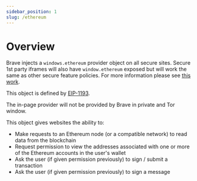 ```yaml
---
sidebar_position: 1
slug: /ethereum
---
```


# Overview

Brave injects a `windows.ethereum` provider object on all secure sites.
Secure 1st party iframes will also have `window.ethereum` exposed but will work the same as other secure feature policies.
For more information please see [this work](https://github.com/brave/brave-browser/issues/23710).

This object is defined by [EIP-1193](https://eips.ethereum.org/EIPS/eip-1193).

The in-page provider will not be provided by Brave in private and Tor window.

This object gives websites the ability to:
- Make requests to an Ethereum node (or a compatible network) to read data from the blockchain
- Request permission to view the addresses associated with one or more of the Ethereum accounts in the user's wallet
- Ask the user (if given permission previously) to sign / submit a transaction
- Ask the user (if given permission previously) to sign a message
